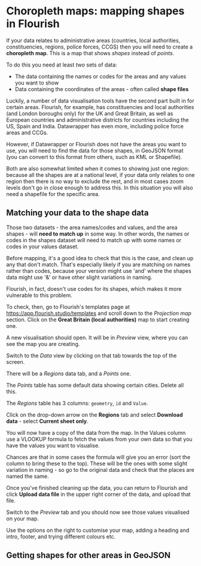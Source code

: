 # Choropleth maps: mapping shapes in Flourish

If your data relates to administrative areas (countries, local authorities, constituencies, regions, police forces, CCGS) then you will need to create a **choropleth map**. This is a map that shows *shapes* instead of *points*.

To do this you need at least *two* sets of data:

* The data containing the names or codes for the areas and any values you want to show
* Data containing the coordinates of the areas - often called **shape files**

Luckily, a number of data visualisation tools have the second part built in for certain areas. Flourish, for example, has constituencies and local authorities (and London boroughs only) for the UK and Great Britain, as well as European countries and administrative districts for countries including the US, Spain and India. Datawrapper has even more, including police force areas and CCGs. 

However, if Datawrapper or Flourish does not have the areas you want to use, you will need to find the data for those shapes, in GeoJSON format (you can convert to this format from others, such as KML or Shapefile).

Both are also somewhat limited when it comes to showing just one region: because all the shapes are at a national level, if your data only relates to one region then there is no way to exclude the rest, and in most cases zoom levels don't go in close enough to address this. In this situation you will also need a shapefile for the specific area. 

## Matching your data to the shape data

Those two datasets - the area names/codes and values, and the area shapes - will **need to match up** in some way. In other words, the names or codes in the shapes dataset will need to match up with some names or codes in your values dataset. 

Before mapping, it's a good idea to check that this is the case, and clean up any that don't match. That's especially likely if you are matching on names rather than codes, because your version might use 'and' where the shapes data might use '&' or have other slight variations in naming.

Flourish, in fact, doesn't use codes for its shapes, which makes it more vulnerable to this problem. 

To check, then, go to Flourish's templates page at https://app.flourish.studio/templates and scroll down to the *Projection map* section. Click on the **Great Britain (local authorities)** map to start creating one.

A new visualisation should open. It will be in *Preview* view, where you can see the map you are creating. 

Switch to the *Data* view by clicking on that tab towards the top of the screen. 

There will be a *Regions* data tab, and a *Points* one. 

The *Points* table has some default data showing certain cities. Delete all this.

The *Regions* table has 3 columns: `geometry`, `id` and `Value`. 

Click on the drop-down arrow on the **Regions** tab and select **Download data** - select **Current sheet only**.

You will now have a copy of the data from the map. In the Values column use a VLOOKUP formula to fetch the values from your own data so that you have the values you want to visualise.

Chances are that in some cases the formula will give you an error (sort the column to bring these to the top). These will be the ones with some slight variation in naming - so go to the original data and check that the places are named the same.

Once you've finished cleaning up the data, you can return to Flourish and click **Upload data file** in the upper right corner of the data, and upload that file.

Switch to the *Preview* tab and you should now see those values visualised on your map. 

Use the options on the right to customise your map, adding a heading and intro, footer, and trying different colours etc.

## Getting shapes for other areas in GeoJSON
